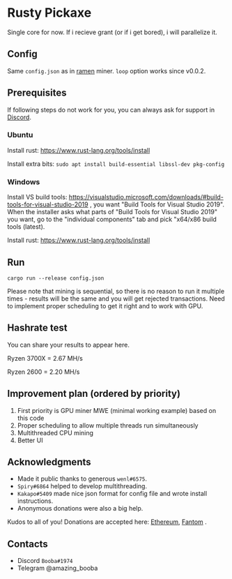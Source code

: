 # Rusty Pickaxe


Single core for now. If i recieve grant (or if i get bored), i will parallelize it.

## Config

Same `config.json` as in [ramen](https://github.com/dmptrluke/ramen) miner. 
`loop` option works since v0.0.2.

## Prerequisites

If following steps do not work for you, you can always ask for support in [Discord](https://discord.gg/xDk6enpGnM).

### Ubuntu

Install rust: https://www.rust-lang.org/tools/install

Install extra bits: `sudo apt install build-essential libssl-dev pkg-config`

### Windows

Install VS build tools: https://visualstudio.microsoft.com/downloads/#build-tools-for-visual-studio-2019 ,
you want "Build Tools for Visual Studio 2019". When the installer asks what parts of 
"Build Tools for Visual Studio 2019" you want, go to the "individual components" tab
and pick "x64/x86 build tools (latest).

Install rust: https://www.rust-lang.org/tools/install

## Run

`cargo run --release config.json`

Please note that mining is sequential, so there is no reason to run it multiple times -
results will be the same and you will get rejected transactions. Need to implement proper
scheduling to get it right and to work with GPU.

## Hashrate test

You can share your results to appear here.

Ryzen 3700X = 2.67 MH/s

Ryzen 2600  = 2.20 MH/s

## Improvement plan (ordered by priority)

1. First priority is GPU miner MWE (minimal working example) based on this code
2. Proper scheduling to allow multiple threads run simultaneously
3. Multithreaded CPU mining
4. Better UI
 
## Acknowledgments

- Made it public thanks to generous `wenl#6575`.
- `Spiry#6864` helped to develop multithreading.
- `Kakapo#5409` made nice json format for config file and wrote install instructions.
- Anonymous donations were also a big help.

Kudos to all of you! Donations are accepted here: [Ethereum](https://etherscan.io/address/0x8dd47bf52589cf12ff4703951c619821cf794b77), [Fantom](https://ftmscan.com/address/0x8dd47bf52589cf12ff4703951c619821cf794b77) .

## Contacts

- Discord `Booba#1974`
- Telegram @amazing_booba

